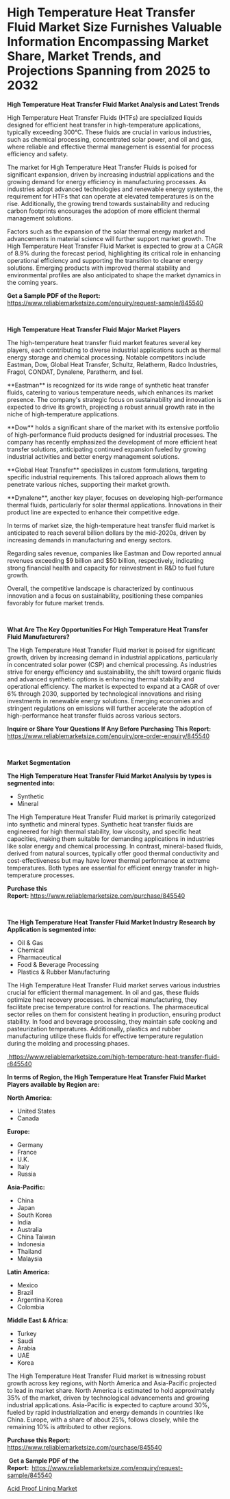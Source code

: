 <p><h1>High Temperature Heat Transfer Fluid Market Size Furnishes Valuable Information Encompassing Market Share, Market Trends, and Projections Spanning from 2025 to 2032</h1></p><p><strong>High Temperature Heat Transfer Fluid Market Analysis and Latest Trends</strong></p>
<p><p>High Temperature Heat Transfer Fluids (HTFs) are specialized liquids designed for efficient heat transfer in high-temperature applications, typically exceeding 300°C. These fluids are crucial in various industries, such as chemical processing, concentrated solar power, and oil and gas, where reliable and effective thermal management is essential for process efficiency and safety.</p><p>The market for High Temperature Heat Transfer Fluids is poised for significant expansion, driven by increasing industrial applications and the growing demand for energy efficiency in manufacturing processes. As industries adopt advanced technologies and renewable energy systems, the requirement for HTFs that can operate at elevated temperatures is on the rise. Additionally, the growing trend towards sustainability and reducing carbon footprints encourages the adoption of more efficient thermal management solutions.</p><p>Factors such as the expansion of the solar thermal energy market and advancements in material science will further support market growth. The High Temperature Heat Transfer Fluid Market is expected to grow at a CAGR of 8.9% during the forecast period, highlighting its critical role in enhancing operational efficiency and supporting the transition to cleaner energy solutions. Emerging products with improved thermal stability and environmental profiles are also anticipated to shape the market dynamics in the coming years.</p></p>
<p><strong>Get a Sample PDF of the Report:&nbsp;</strong> <a href="https://www.reliablemarketsize.com/enquiry/request-sample/845540?utm_campaign=2460&utm_medium=2&utm_source=Github&utm_content=ia&utm_term=02042025&utm_id=high-temperature-heat-transfer-fluid">https://www.reliablemarketsize.com/enquiry/request-sample/845540</a></p>
<p>&nbsp;</p>
<p><strong>High Temperature Heat Transfer Fluid Major Market Players</strong></p>
<p><p>The high-temperature heat transfer fluid market features several key players, each contributing to diverse industrial applications such as thermal energy storage and chemical processing. Notable competitors include Eastman, Dow, Global Heat Transfer, Schultz, Relatherm, Radco Industries, Fragol, CONDAT, Dynalene, Paratherm, and Isel.</p><p>**Eastman** is recognized for its wide range of synthetic heat transfer fluids, catering to various temperature needs, which enhances its market presence. The company's strategic focus on sustainability and innovation is expected to drive its growth, projecting a robust annual growth rate in the niche of high-temperature applications.</p><p>**Dow** holds a significant share of the market with its extensive portfolio of high-performance fluid products designed for industrial processes. The company has recently emphasized the development of more efficient heat transfer solutions, anticipating continued expansion fueled by growing industrial activities and better energy management solutions.</p><p>**Global Heat Transfer** specializes in custom formulations, targeting specific industrial requirements. This tailored approach allows them to penetrate various niches, supporting their market growth. </p><p>**Dynalene**, another key player, focuses on developing high-performance thermal fluids, particularly for solar thermal applications. Innovations in their product line are expected to enhance their competitive edge.</p><p>In terms of market size, the high-temperature heat transfer fluid market is anticipated to reach several billion dollars by the mid-2020s, driven by increasing demands in manufacturing and energy sectors.</p><p>Regarding sales revenue, companies like Eastman and Dow reported annual revenues exceeding $9 billion and $50 billion, respectively, indicating strong financial health and capacity for reinvestment in R&D to fuel future growth.</p><p>Overall, the competitive landscape is characterized by continuous innovation and a focus on sustainability, positioning these companies favorably for future market trends.</p></p>
<p>&nbsp;</p>
<p><strong>What Are The Key Opportunities For High Temperature Heat Transfer Fluid Manufacturers?</strong></p>
<p><p>The High Temperature Heat Transfer Fluid market is poised for significant growth, driven by increasing demand in industrial applications, particularly in concentrated solar power (CSP) and chemical processing. As industries strive for energy efficiency and sustainability, the shift toward organic fluids and advanced synthetic options is enhancing thermal stability and operational efficiency. The market is expected to expand at a CAGR of over 6% through 2030, supported by technological innovations and rising investments in renewable energy solutions. Emerging economies and stringent regulations on emissions will further accelerate the adoption of high-performance heat transfer fluids across various sectors.</p></p>
<p><strong>Inquire or Share Your Questions If Any Before Purchasing This Report:</strong> <a href="https://www.reliablemarketsize.com/enquiry/pre-order-enquiry/845540?utm_campaign=2460&utm_medium=2&utm_source=Github&utm_content=ia&utm_term=02042025&utm_id=high-temperature-heat-transfer-fluid">https://www.reliablemarketsize.com/enquiry/pre-order-enquiry/845540</a></p>
<p>&nbsp;</p>
<p><strong>Market Segmentation</strong></p>
<p><strong>The High Temperature Heat Transfer Fluid Market Analysis by types is segmented into:</strong></p>
<p><ul><li>Synthetic</li><li>Mineral</li></ul></p>
<p><p>The High Temperature Heat Transfer Fluid market is primarily categorized into synthetic and mineral types. Synthetic heat transfer fluids are engineered for high thermal stability, low viscosity, and specific heat capacities, making them suitable for demanding applications in industries like solar energy and chemical processing. In contrast, mineral-based fluids, derived from natural sources, typically offer good thermal conductivity and cost-effectiveness but may have lower thermal performance at extreme temperatures. Both types are essential for efficient energy transfer in high-temperature processes.</p></p>
<p><strong>Purchase this Report:&nbsp;</strong><a href="https://www.reliablemarketsize.com/purchase/845540?utm_campaign=2460&utm_medium=2&utm_source=Github&utm_content=ia&utm_term=02042025&utm_id=high-temperature-heat-transfer-fluid">https://www.reliablemarketsize.com/purchase/845540</a></p>
<p>&nbsp;</p>
<p><strong>The High Temperature Heat Transfer Fluid Market Industry Research by Application is segmented into:</strong></p>
<p><ul><li>Oil & Gas</li><li>Chemical</li><li>Pharmaceutical</li><li>Food & Beverage Processing</li><li>Plastics & Rubber Manufacturing</li></ul></p>
<p><p>The High Temperature Heat Transfer Fluid market serves various industries crucial for efficient thermal management. In oil and gas, these fluids optimize heat recovery processes. In chemical manufacturing, they facilitate precise temperature control for reactions. The pharmaceutical sector relies on them for consistent heating in production, ensuring product stability. In food and beverage processing, they maintain safe cooking and pasteurization temperatures. Additionally, plastics and rubber manufacturing utilize these fluids for effective temperature regulation during the molding and processing phases.</p></p>
<p><a href="https://www.reliablemarketsize.com/high-temperature-heat-transfer-fluid-r845540?utm_campaign=2460&utm_medium=2&utm_source=Github&utm_content=ia&utm_term=02042025&utm_id=high-temperature-heat-transfer-fluid">&nbsp;https://www.reliablemarketsize.com/high-temperature-heat-transfer-fluid-r845540</a></p>
<p><strong>In terms of Region, the High Temperature Heat Transfer Fluid Market Players available by Region are:</strong></p>
<p>
    <p> <strong> North America: </strong>
        <ul>
            <li>United States</li>
            <li>Canada</li>
        </ul>
        </p> 
    <p> <strong> Europe: </strong>
        <ul>
            <li>Germany</li>
            <li>France</li>
            <li>U.K.</li>
            <li>Italy</li>
            <li>Russia</li>
        </ul>
        </p> 
    <p> <strong> Asia-Pacific: </strong>
        <ul>
            <li>China</li>
            <li>Japan</li>
            <li>South Korea</li>
            <li>India</li>
            <li>Australia</li>
            <li>China Taiwan</li>
            <li>Indonesia</li>
            <li>Thailand</li>
            <li>Malaysia</li>
        </ul>
        </p> 
    <p> <strong> Latin America: </strong>
        <ul>
            <li>Mexico</li>
            <li>Brazil</li>
            <li>Argentina Korea</li>
            <li>Colombia</li>
        </ul>
        </p> 
    <p> <strong> Middle East & Africa: </strong>
        <ul>
            <li>Turkey</li>
            <li>Saudi</li>
            <li>Arabia</li>
            <li>UAE</li>
            <li>Korea</li>
        </ul>
    </p>
    </p>
<p><p>The High Temperature Heat Transfer Fluid market is witnessing robust growth across key regions, with North America and Asia-Pacific projected to lead in market share. North America is estimated to hold approximately 35% of the market, driven by technological advancements and growing industrial applications. Asia-Pacific is expected to capture around 30%, fueled by rapid industrialization and energy demands in countries like China. Europe, with a share of about 25%, follows closely, while the remaining 10% is attributed to other regions.</p></p>
<p><strong>Purchase this Report: </strong><a href="https://www.reliablemarketsize.com/purchase/845540?utm_campaign=2460&utm_medium=2&utm_source=Github&utm_content=ia&utm_term=02042025&utm_id=high-temperature-heat-transfer-fluid">https://www.reliablemarketsize.com/purchase/845540</a></p>
<p>&nbsp;<strong>Get a Sample PDF of the Report:&nbsp;&nbsp;</strong><a href="https://www.reliablemarketsize.com/enquiry/request-sample/845540?utm_campaign=2460&utm_medium=2&utm_source=Github&utm_content=ia&utm_term=02042025&utm_id=high-temperature-heat-transfer-fluid">https://www.reliablemarketsize.com/enquiry/request-sample/845540</a></p>
<p><strong></strong></p>
<p><p><a href="https://github.com/abbislposival/Market-Research-Report-List-2/blob/main/acid-proof-lining-market.md?utm_campaign=2460&utm_medium=2&utm_source=Github&utm_content=ia&utm_term=02042025&utm_id=high-temperature-heat-transfer-fluid">Acid Proof Lining Market</a></p></p>